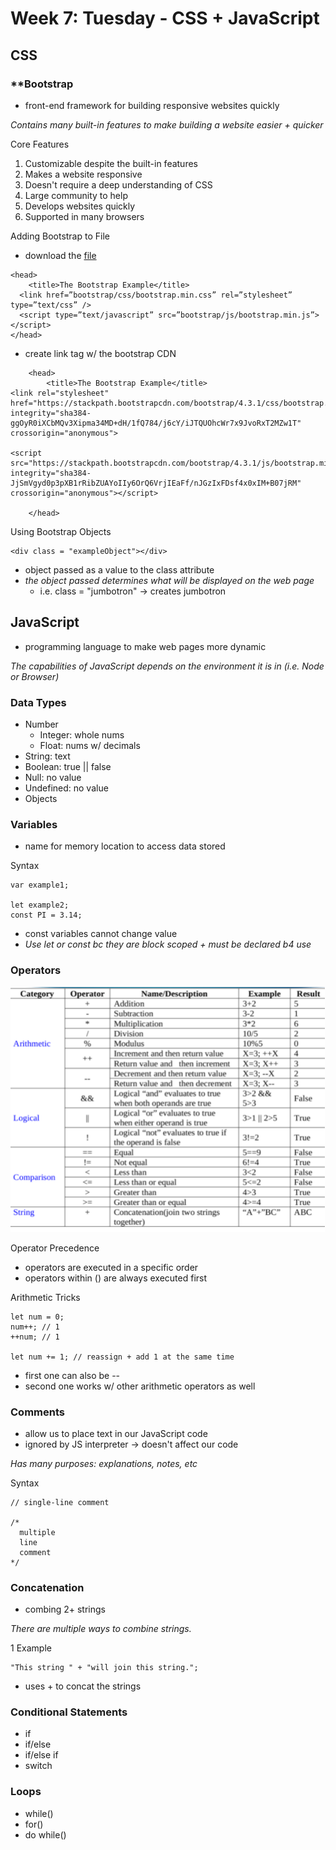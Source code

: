 # Week 7: Tuesday - CSS + JavaScript
## CSS
### **Bootstrap
- front-end framework for building responsive websites quickly  

*Contains many built-in features to make building a website easier + quicker*  

Core Features
1. Customizable despite the built-in features
2. Makes a website responsive
3. Doesn't require a deep understanding of CSS
4. Large community to help
5. Develops websites quickly
6. Supported in many browsers  

Adding Bootstrap to File
- download the [file](http://getbootstrap.com/)
```
<head>
 	<title>The Bootstrap Example</title> 
  <link href=”bootstrap/css/bootstrap.min.css” rel=”stylesheet” type=”text/css” />
  <script type=”text/javascript” src=”bootstrap/js/bootstrap.min.js”></script>
</head>
```

- create link tag w/ the bootstrap CDN  
```
	<head>
 		<title>The Bootstrap Example</title> 
<link rel="stylesheet" href="https://stackpath.bootstrapcdn.com/bootstrap/4.3.1/css/bootstrap.min.css" integrity="sha384-ggOyR0iXCbMQv3Xipma34MD+dH/1fQ784/j6cY/iJTQUOhcWr7x9JvoRxT2MZw1T" crossorigin="anonymous">

<script src="https://stackpath.bootstrapcdn.com/bootstrap/4.3.1/js/bootstrap.min.js" integrity="sha384-JjSmVgyd0p3pXB1rRibZUAYoIIy6OrQ6VrjIEaFf/nJGzIxFDsf4x0xIM+B07jRM" crossorigin="anonymous"></script>

	</head>
```

Using Bootstrap Objects
```
<div class = "exampleObject"></div>
```
- object passed as a value to the class attribute  
- *the object passed determines what will be displayed on the web page*
  - i.e. class = "jumbotron" -> creates jumbotron  

## JavaScript
- programming language to make web pages more dynamic  

*The capabilities of JavaScript depends on the environment it is in (i.e. Node or Browser)*  

### **Data Types**
- Number
  - Integer: whole nums
  - Float: nums w/ decimals
- String: text
- Boolean: true || false
- Null: no value
- Undefined: no value
- Objects  

### **Variables**
- name for memory location to access data stored  

Syntax
```
var example1;

let example2;
const PI = 3.14;
```
- const variables cannot change value
- *Use let or const bc they are block scoped + must be declared b4 use*  

### **Operators**
![Operators](summary/javascript_operators.png)  

Operator Precedence
- operators are executed in a specific order
- operators within () are always executed first  

Arithmetic Tricks
```
let num = 0;
num++; // 1
++num; // 1

let num += 1; // reassign + add 1 at the same time
```
- first one can also be --
- second one works w/ other arithmetic operators as well  

### **Comments**
- allow us to place text in our JavaScript code
- ignored by JS interpreter -> doesn't affect our code

*Has many purposes: explanations, notes, etc*  

Syntax
```
// single-line comment

/*
  multiple
  line
  comment
*/
``` 

### **Concatenation**
- combing 2+ strings  

*There are multiple ways to combine strings.*  

1 Example
```
"This string " + "will join this string.";
```
- uses + to concat the strings  

### **Conditional Statements**
- if
- if/else
- if/else if
- switch  

### **Loops**
- while()
- for()
- do while()